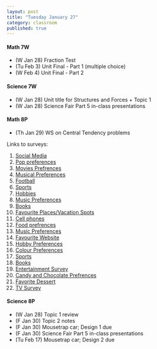 ```yaml
---
layout: post
title: "Tuesday January 27"
category: classroom
published: true
---
```

#### Math 7W
* (W Jan 28) Fraction Test
* (Tu Feb 3) Unit Final - Part 1 (multiple choice)
* (W Feb 4) Unit Final - Part 2 

#### Science 7W
* (W Jan 28) Unit title for Structures and Forces + Topic 1
* (W Jan 28) Science Fair Part 5 in-class presentations

#### Math 8P
* (Th Jan 29) WS on Central Tendency problems

Links to surveys:
1. [Social Media](http://goo.gl/forms/a1LEpwXzxx)
2. [Pop preferences](http://goo.gl/forms/H6nDwcfkvW)
3. [Movies Prefrences](http://goo.gl/forms/Br8kqkL6iR)
4. [Musical Preferences](https://docs.google.com/forms/d/1x8ZB_4Da1bXrPOPQl-YBAuTDWFX1s3oRgroAIwBGkjc/edit)
5. [Football](http://goo.gl/forms/nuvJGTS2AA)
6. [Sports](http://goo.gl/forms/drJrThaZrv)
7. [Hobbies](http://goo.gl/forms/WM05FL51L1)
8. [Music Preferences](http://goo.gl/forms/SfIJdkGIQb)
9. [Books](http://goo.gl/forms/ViI8arN87j)
10. [Favourite Places/Vacation Spots](http://goo.gl/forms/MjO20qKvYp)
11. [Cell phones](http://goo.gl/forms/LodH3MHsP7)
12. [Food prefrences](http://goo.gl/forms/5OiJyCg7EB)
13. [Music Preferences](https://docs.google.com/forms/d/1_fVh87v2joeHqEAM2erOJae0BUkj3w2xtVm4vwwQMas/viewform?usp=send_form)
14. [Favourite Website](http://goo.gl/forms/YSeKhtjcmv)
15. [Hobby Preferences](https://docs.google.com/forms/d/1sFPeh9CFJcDWW-47zM-6TD_c-nz68LeHmZaGiMp4Yvc/viewform)
16. [Colour Preferences](http://goo.gl/forms/8FVmjJncSv)
17. [Sports](https://docs.google.com/forms/d/11MghklitfFeF-wmAki0R8BNGfAyJ86osaoYIdAgtVUA/viewform?usp=send_form)
18. [Books](http://goo.gl/forms/ShPDKx7PIM)
19. [Entertainment Survey](http://goo.gl/forms/hJ8BbvoE9D)
20. [Candy and Chocolate Prefrences](http://goo.gl/forms/wISR5wfcKE)
21. [Favorite Dessert](https://docs.google.com/forms/d/1ic4OlnJpKGbq3AgWrQfEXrRxmgMsCl6ff5K1RuMjGdc/viewform?usp=send_form)
22. [TV Survey](http://goo.gl/forms/sPUWb2jWpo)

#### Science 8P
* (W Jan 28) Topic 1 review
* (F Jan 30) Topic 2 notes
* (F Jan 30) Mousetrap car; Design 1 due
* (F Jan 30) Science Fair Part 5 in-class presentations
* (Tu Feb 17) Mousetrap car; Design 2 due
